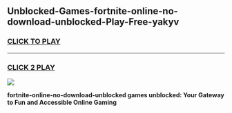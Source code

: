 
## Unblocked-Games-fortnite-online-no-download-unblocked-Play-Free-yakyv
<h3>
<a href="https://premium76.site?title=fortnite-online-no-download-unblocked&ref=18A1">CLICK TO PLAY</a></h3>
<hr>

<h3>
<a href="https://premium76.site?title=fortnite-online-no-download-unblocked&ref=18A1">CLICK 2 PLAY</a>
  
</h3>

<a href="https://premium76.site?title=fortnite-online-no-download-unblocked&ref=18A1"><img src="https://clearcache.store/games.png"></a>


**fortnite-online-no-download-unblocked games unblocked: Your Gateway to Fun and Accessible Online Gaming**

